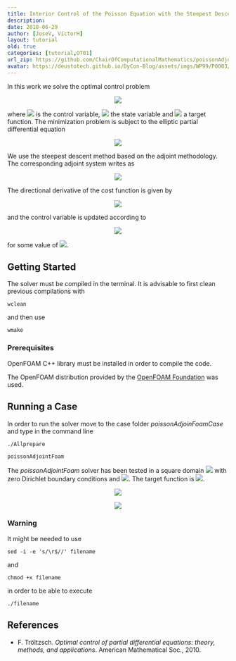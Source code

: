 ```yaml
---
title: Interior Control of the Poisson Equation with the Steepest Descent Method in OpenFOAM
description: 
date: 2018-06-29
author: [JoseV, VictorH]
layout: tutorial
old: true
categories: [tutorial,OT01]
url_zip: https://github.com/ChairOfComputationalMathematics/poissonAdjointFoam/archive/master.zip
avatar: https://deustotech.github.io/DyCon-Blog/assets/imgs/WP99/P0003/avatarWP990003.PNG
---
```


In this work we solve the optimal control problem

<p align="center">
  <img src="https://latex.codecogs.com/gif.latex?%5Cmin%20_%7Bu%20%5Cin%20L%5E2%20%5Cleft%28%20%5COmega%20%5Cright%29%7D%20%5Cmathcal%7BJ%7D%5Cleft%28%20u%5Cright%29%20%3D%20%5Cmin%20_%7Bu%20%5Cin%20L%5E2%20%5Cleft%28%20%5COmega%20%5Cright%29%7D%20%5Cfrac%7B1%7D%7B2%7D%20%5Cint_%7B%5COmega%7D%20%5Cleft%28%20y%20-%20y_d%20%5Cright%29%20%5E2%20%5Cmathrm%7Bd%7D%20%5COmega%20&plus;%20%5Cfrac%7B%5Cbeta%7D%7B2%7D%20%5Cint_%7B%5COmega%7D%20u%20%5E2%20%5Cmathrm%7Bd%7D%20%5COmega%2C">
</p>

where <img src="https://latex.codecogs.com/gif.latex?u"> is the control variable, <img src="https://latex.codecogs.com/gif.latex?y"> the state variable and <img src="https://latex.codecogs.com/gif.latex?y_d"> a target function. The minimization problem is subject to the elliptic partial differential equation

<p align="center">
    <img src="https://latex.codecogs.com/gif.latex?%5Cbegin%7Bcases%7D%20-%5CDelta%20y%20%3D%20f%20&plus;%20u%20%26%20%5Ctext%7Bin%20%7D%20%5COmega%2C%20%5C%5C%20y%20%3D%200%20%26%20%5Ctext%7Bon%20%7D%20%5CGamma.%20%5Cend%7Bcases%7D">
</p>

We use the steepest descent method based on the adjoint methodology. The corresponding adjoint system writes as

<p align="center">
    <img src="https://latex.codecogs.com/gif.latex?%5Cbegin%7Bcases%7D%20-%20%5CDelta%20%5Clambda%20%3D%20y%20-%20y_d%20%26%20%5Ctext%7Bin%20%7D%20%5COmega%2C%20%5C%5C%20%5Clambda%20%3D%200%20%26%20%5Ctext%7Bon%20%7D%20%5CGamma.%20%5Cend%7Bcases%7D">
</p>

The directional derivative of the cost function is given by

<p align="center">
    <img src="https://latex.codecogs.com/gif.latex?%5Cmathcal%7BD%7D_%7B%20%5Cdelta%20u%7D%20%5Cmathcal%7BJ%7D%20%5Cleft%28%20u%20%5Cright%29%20%3D%20%5Cint_%7B%5COmega%7D%20%5Cleft%28%20%5Clambda%20&plus;%20%5Cbeta%20u%20%5Cright%29%20%5Cdelta%20u%20%5C%2C%20%5Cmathrm%7Bd%7D%20%5COmega%2C">
</p>

and the control variable is updated according to

<p align="center">
    <img src="https://latex.codecogs.com/gif.latex?u%5E%7B%5Cleft%28%20n%20&plus;%201%20%5Cright%29%7D%20%3D%20u%5E%7B%5Cleft%28%20n%20%5Cright%29%7D%20-%20%5Cepsilon%20%5Cleft%28%20%5Clambda%5E%7B%5Cleft%28%20n%20%5Cright%29%7D%20&plus;%20%5Cbeta%20u%5E%7B%5Cleft%28%20n%20%5Cright%29%7D%20%5Cright%29%2C">
</p>

for some value of <img src="https://latex.codecogs.com/gif.latex?%5Cepsilon">.

## Getting Started

The solver must be compiled in the terminal. It is advisable to first clean previous compilations with

```
wclean
```

and then use

```
wmake
```

### Prerequisites

OpenFOAM C++ library must be installed in order to compile the code.

The OpenFOAM distribution provided by the [OpenFOAM Foundation](https://openfoam.org/) was used.

## Running a Case

In order to run the solver move to the case folder _poissonAdjoinFoamCase_ and type in the command line

```
./Allprepare

poissonAdjointFoam
```

The _poissonAdjointFoam_ solver has been tested in a square domain <img src="https://latex.codecogs.com/gif.latex?%5B0%2C%201%5D%20%5Ctimes%20%5B0%2C%201%5D"> with zero Dirichlet boundary conditions and <img src="https://latex.codecogs.com/gif.latex?%5Cbeta%20%3D%2010%5E%7B-3%7D%2C10%5E%7B-4%7D%2C10%5E%7B-5%7D%2C10%5E%7B-6%7D">. The target function is <img src="https://latex.codecogs.com/gif.latex?y_d%20%3D%20xy%20%5Csin%20%5Cleft%28%20%5Cpi%20x%20%5Cright%29%20%5Csin%20%5Cleft%28%20%5Cpi%20y%20%5Cright%29">.

<p align="center">
   <a href="https://github.com/ChairOfComputationalMathematics/poissonAdjointFoam/blob/master/poissonAdjointFoamCase/sd_J.png" target="_blank"><img src="https://github.com/ChairOfComputationalMathematics/poissonAdjointFoam/blob/master/poissonAdjointFoamCase/sd_J.png?raw=true"></a>
</p>

<p align="center">
   <a href="https://github.com/ChairOfComputationalMathematics/poissonAdjointFoam/blob/master/poissonAdjointFoamCase/sd_Jy.png" target="_blank"><img src="https://github.com/ChairOfComputationalMathematics/poissonAdjointFoam/blob/master/poissonAdjointFoamCase/sd_Jy.png?raw=true"></a>
</p>

### Warning

It might be needed to use

```
sed -i -e 's/\r$//' filename
```

and

```
chmod +x filename
```

in order to be able to execute

```
./filename
```

## References

* F. Tröltzsch. _Optimal control of partial differential equations: theory, methods, and applications_. American Mathematical Soc., 2010.

